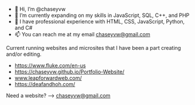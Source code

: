 - 👋 Hi, I’m @chaseyvw
- 🌱 I’m currently expanding on my skills in JavaScript, SQL, C++, and PHP
- 🧠 I have professional experience with HTML, CSS, JavaScript, Python, and C#
- 📫 You can reach me at my email chaseyvw@gmail.com

Current running websites and microsites that I have been a part creating and/or editing.
- https://www.fluke.com/en-us
- https://chaseyvw.github.io/Portfolio-Website/
- www.leapforwardweb.com/ 
- https://deafandhoh.com/

Need a website? --> chaseyvw@gmail.com
